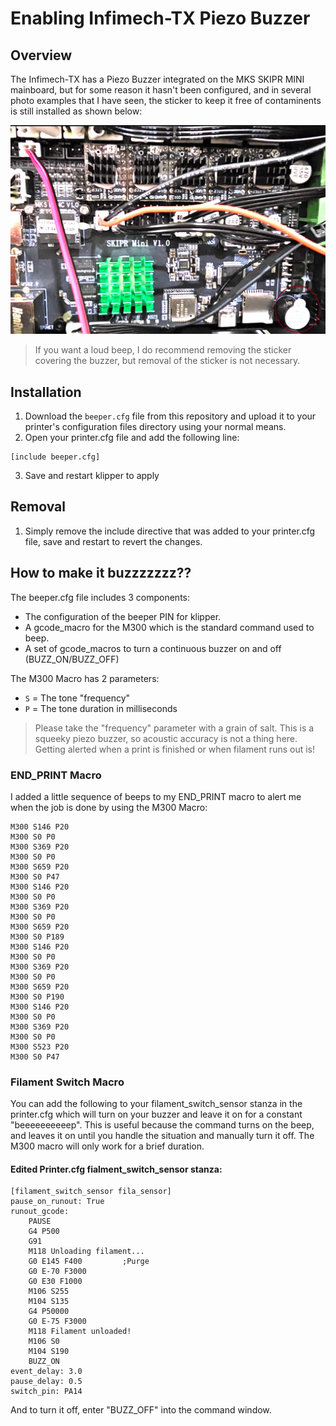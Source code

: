 # Enabling Infimech-TX Piezo Buzzer
## Overview
The Infimech-TX has a Piezo Buzzer integrated on the MKS SKIPR MINI mainboard, but for some reason it hasn't been configured, and in several photo examples that I have seen, the sticker to keep it free of contaminents is still installed as shown below:

![Photo of Mainboard with Speaker Circled](https://github.com/jimmyjon711/InfimechTxUpgrade/blob/main/pics/speakerlocation.png)

> If you want a loud beep, I do recommend removing the sticker covering the buzzer, but removal of the sticker is not necessary.

## Installation
1. Download the `beeper.cfg` file from this repository and upload it to your printer's configuration files directory using your normal means.
2. Open your printer.cfg file and add the following line:

```
[include beeper.cfg]
```
3. Save and restart klipper to apply

## Removal
1. Simply remove the include directive that was added to your printer.cfg file, save and restart to revert the changes.

## How to make it buzzzzzzz??
The beeper.cfg file includes 3 components:
- The configuration of the beeper PIN for klipper.
- A gcode_macro for the M300 which is the standard command used to beep.
- A set of gcode_macros to turn a continuous buzzer on and off (BUZZ_ON/BUZZ_OFF) 

The M300 Macro has 2 parameters:
- `S` = The tone "frequency"
- `P` = The tone duration in milliseconds

> Please take the "frequency" parameter with a grain of salt.  This is a squeeky piezo buzzer, so acoustic accuracy is not a thing here.  Getting alerted when a print is finished or when filament runs out is!

### END_PRINT Macro
I added a little sequence of beeps to my END_PRINT macro to alert me when the job is done by using the M300 Macro:
```gcode
M300 S146 P20
M300 S0 P0
M300 S369 P20
M300 S0 P0
M300 S659 P20
M300 S0 P47
M300 S146 P20
M300 S0 P0
M300 S369 P20
M300 S0 P0
M300 S659 P20
M300 S0 P189
M300 S146 P20
M300 S0 P0
M300 S369 P20
M300 S0 P0
M300 S659 P20
M300 S0 P190
M300 S146 P20
M300 S0 P0
M300 S369 P20
M300 S0 P0
M300 S523 P20
M300 S0 P47
```

### Filament Switch Macro
You can add the following to your filament_switch_sensor stanza in the printer.cfg which will turn on your buzzer and leave it on for a constant "beeeeeeeeeep".  This is useful because the command turns on the beep, and leaves it on until you handle the situation and manually turn it off.  The M300 macro will only work for a brief duration.

#### Edited Printer.cfg fialment_switch_sensor stanza:
```gcode
[filament_switch_sensor fila_sensor]
pause_on_runout: True
runout_gcode:               
    PAUSE
    G4 P500           
    G91
    M118 Unloading filament...
    G0 E145 F400         ;Purge
    G0 E-70 F3000
    G0 E30 F1000
    M106 S255
    M104 S135
    G4 P50000
    G0 E-75 F3000
    M118 Filament unloaded!
    M106 S0
    M104 S190
    BUZZ_ON
event_delay: 3.0
pause_delay: 0.5
switch_pin: PA14
```
And to turn it off, enter "BUZZ_OFF" into the command window.